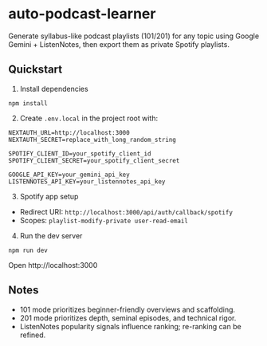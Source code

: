 # auto-podcast-learner

Generate syllabus-like podcast playlists (101/201) for any topic using Google Gemini + ListenNotes, then export them as private Spotify playlists.

## Quickstart

1) Install dependencies

```
npm install
```

2) Create `.env.local` in the project root with:

```
NEXTAUTH_URL=http://localhost:3000
NEXTAUTH_SECRET=replace_with_long_random_string

SPOTIFY_CLIENT_ID=your_spotify_client_id
SPOTIFY_CLIENT_SECRET=your_spotify_client_secret

GOOGLE_API_KEY=your_gemini_api_key
LISTENNOTES_API_KEY=your_listennotes_api_key
```

3) Spotify app setup
- Redirect URI: `http://localhost:3000/api/auth/callback/spotify`
- Scopes: `playlist-modify-private user-read-email`

4) Run the dev server

```
npm run dev
```

Open http://localhost:3000

## Notes
- 101 mode prioritizes beginner-friendly overviews and scaffolding.
- 201 mode prioritizes depth, seminal episodes, and technical rigor.
- ListenNotes popularity signals influence ranking; re-ranking can be refined.
